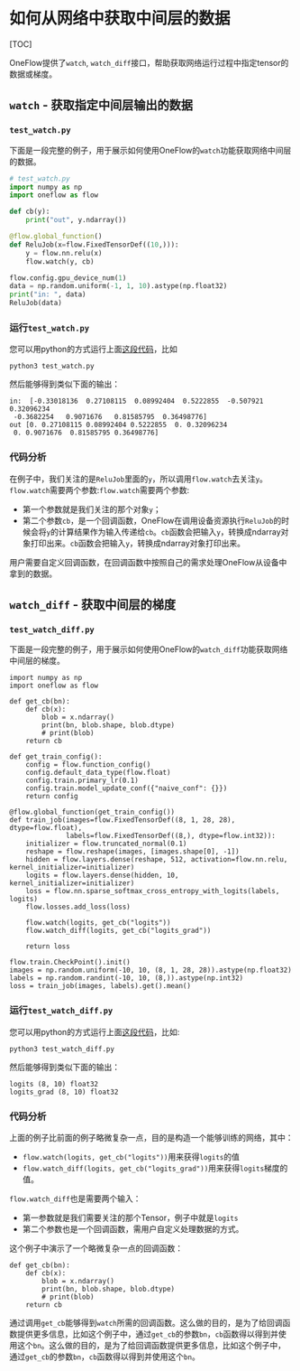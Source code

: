 # 如何从网络中获取中间层的数据
[TOC]

OneFlow提供了`watch`, `watch_diff`接口，帮助获取网络运行过程中指定tensor的数据或梯度。

## `watch` - 获取指定中间层输出的数据
### `test_watch.py`
下面是一段完整的例子，用于展示如何使用OneFlow的`watch`功能获取网络中间层的数据。
```python
# test_watch.py
import numpy as np
import oneflow as flow

def cb(y):
    print("out", y.ndarray())

@flow.global_function()
def ReluJob(x=flow.FixedTensorDef((10,))):
    y = flow.nn.relu(x)
    flow.watch(y, cb)

flow.config.gpu_device_num(1)
data = np.random.uniform(-1, 1, 10).astype(np.float32)
print("in: ", data)
ReluJob(data)
```
### 运行`test_watch.py`
您可以用python的方式运行上面[这段代码](test_watch.py)，比如
```
python3 test_watch.py
```
然后能够得到类似下面的输出：
```
in:  [-0.33018136  0.27108115  0.08992404  0.5222855  -0.507921    0.32096234
 -0.3682254   0.9071676   0.81585795  0.36498776]
out [0. 0.27108115 0.08992404 0.5222855  0. 0.32096234
 0. 0.9071676  0.81585795 0.36498776]
```

### 代码分析
在例子中，我们关注的是`ReluJob`里面的`y`，所以调用`flow.watch`去关注`y`。`flow.watch`需要两个参数:`flow.watch`需要两个参数:
- 第一个参数就是我们关注的那个对象`y`；
- 第二个参数`cb`，是一个回调函数，OneFlow在调用设备资源执行`ReluJob`的时候会将`y`的计算结果作为输入传递给`cb`。`cb`函数会把输入`y`，转换成ndarray对象打印出来。`cb`函数会把输入`y`，转换成ndarray对象打印出来。

用户需要自定义回调函数，在回调函数中按照自己的需求处理OneFlow从设备中拿到的数据。

## `watch_diff` - 获取中间层的梯度
### `test_watch_diff.py`
下面是一段完整的例子，用于展示如何使用OneFlow的`watch_diff`功能获取网络中间层的梯度。
```
import numpy as np
import oneflow as flow

def get_cb(bn):
    def cb(x):
        blob = x.ndarray()
        print(bn, blob.shape, blob.dtype)
        # print(blob)
    return cb

def get_train_config():
    config = flow.function_config()
    config.default_data_type(flow.float)
    config.train.primary_lr(0.1)
    config.train.model_update_conf({"naive_conf": {}})
    return config

@flow.global_function(get_train_config())
def train_job(images=flow.FixedTensorDef((8, 1, 28, 28), dtype=flow.float),
              labels=flow.FixedTensorDef((8,), dtype=flow.int32)):
    initializer = flow.truncated_normal(0.1)
    reshape = flow.reshape(images, [images.shape[0], -1])
    hidden = flow.layers.dense(reshape, 512, activation=flow.nn.relu, kernel_initializer=initializer)
    logits = flow.layers.dense(hidden, 10, kernel_initializer=initializer)
    loss = flow.nn.sparse_softmax_cross_entropy_with_logits(labels, logits)
    flow.losses.add_loss(loss)

    flow.watch(logits, get_cb("logits"))
    flow.watch_diff(logits, get_cb("logits_grad"))

    return loss

flow.train.CheckPoint().init()
images = np.random.uniform(-10, 10, (8, 1, 28, 28)).astype(np.float32)
labels = np.random.randint(-10, 10, (8,)).astype(np.int32)
loss = train_job(images, labels).get().mean()
```
### 运行`test_watch_diff.py`
您可以用python的方式运行上面[这段代码](test_watch_diff.py)，比如:
```
python3 test_watch_diff.py
```
然后能够得到类似下面的输出：
```
logits (8, 10) float32
logits_grad (8, 10) float32
```
### 代码分析
上面的例子比前面的例子略微复杂一点，目的是构造一个能够训练的网络，其中：
- `flow.watch(logits, get_cb("logits"))`用来获得`logits`的值
- `flow.watch_diff(logits, get_cb("logits_grad"))`用来获得`logits`梯度的值。

`flow.watch_diff`也是需要两个输入：
- 第一参数就是我们需要关注的那个Tensor，例子中就是`logits`
- 第二个参数也是一个回调函数，需用户自定义处理数据的方式。

这个例子中演示了一个略微复杂一点的回调函数：
```
def get_cb(bn):
    def cb(x):
        blob = x.ndarray()
        print(bn, blob.shape, blob.dtype)
        # print(blob)
    return cb
```
通过调用`get_cb`能够得到`watch`所需的回调函数。这么做的目的，是为了给回调函数提供更多信息，比如这个例子中，通过`get_cb`的参数`bn`，`cb`函数得以得到并使用这个`bn`。这么做的目的，是为了给回调函数提供更多信息，比如这个例子中，通过`get_cb`的参数`bn`，`cb`函数得以得到并使用这个`bn`。
